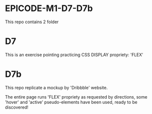 # EPICODE-M1-D7-D7b

This repo contains 2 folder

# D7

This is an exercise pointing practicing CSS DISPLAY propriety: 'FLEX'

# D7b

This repo replicate a mockup by 'Dribbble' website. 

The entire page runs 'FLEX' propriety as requested by directions, some 'hover' and 'active' pseudo-elements have been used, ready to be discovered!
